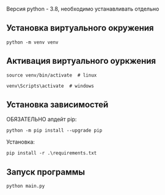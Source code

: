 Версия python - 3.8, необходимо устанавливать отдельно

## Установка виртуального окружения
```
python -m venv venv
```
## Активация виртуального оуркжения
```
source venv/bin/activate  # linux
```
```
venv\Scripts\activate  # windows
```
## Установка зависимостей
ОБЯЗАТЕЛЬНО апдейт pip:
```
python -m pip install --upgrade pip
```
Установка:
```
pip install -r .\requirements.txt
```

## Запуск программы
```
python main.py
```